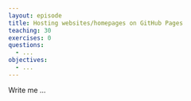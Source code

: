 ```yaml
---
layout: episode
title: Hosting websites/homepages on GitHub Pages
teaching: 30
exercises: 0
questions:
  - ...
objectives:
  - ...
---
```


Write me ...
